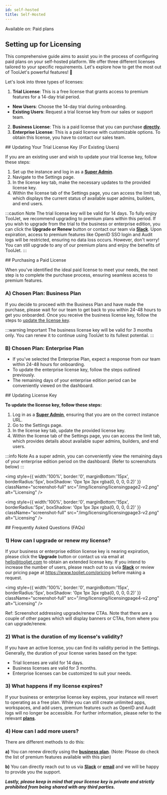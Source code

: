 ```yaml
---
id: self-hosted
title: Self-Hosted
---
```


<div className='badge badge--primary heading-badge'>Available on: Paid plans</div>

## Setting up for Licensing

This comprehensive guide aims to assist you in the process of configuring paid plans on your self-hosted platform. We offer three different licenses tailored to your specific requirements. Let's explore how to get the most out of ToolJet's powerful features! 🚀

Let's look into three types of licenses:

1. **Trial License**: This is a free license that grants access to premium features for a 14-day trial period.
 - **New Users**: Choose the 14-day trial during onboarding.
 - **Existing Users**: Request a trial license key from our sales or support team.
2. **Business License**: This is a paid license that you can purchase **[directly](https://www.tooljet.com/pricing)**.
3. **Enterprise License**: This is a paid license with customizable options. To obtain this license, you have to contact our sales team.


<div>
## Updating Your Trial License Key (For Existing Users)

If you are an existing user and wish to update your trial license key, follow these steps:

1. Set up the instance and log in as a **[Super Admin](/docs/Enterprise/superadmin)**.
2. Navigate to the Settings page.
3. In the license key tab, make the necessary updates to the provided license key.
4. Within the license tab of the Settings page, you can access the limit tab, which displays the current status of available super admins, builders, and end users.

:::caution Note 
The trial license key will be valid for 14 days. To fully enjoy ToolJet, we recommend upgrading to premium plans within this period. If you wish to upgrade from the trial to the business or enterprise edition, you can click the **Upgrade or Renew** button or contact our team via **[Slack](https://tooljet.com/slack)**. Upon expiration, access to premium features like OpenID SSO login and Audit logs will be restricted, ensuring no data loss occurs. However, don't worry! You can still upgrade to any of our premium plans and enjoy the benefits of ToolJet.
:::


</div>

<div>
## Purchasing a Paid License

When you've identified the ideal paid license to meet your needs, the next step is to complete the purchase process, ensuring seamless access to premium features.

### A) Chosen Plan: Business Plan

If you decide to proceed with the Business Plan and have made the purchase, please wait for our team to get back to you within 24-48 hours to get you onboarded. Once you receive the business license key, follow the steps to [update the license key](#updating-license-key).

:::warning Important
The business license key will be valid for 3 months only. You can renew it to continue using ToolJet to its fullest potential.
:::


### B) Chosen Plan: Enterprise Plan

- If you've selected the Enterprise Plan, expect a response from our team within 24-48 hours for onboarding.
- To update the enterprise license key, follow the steps outlined previously.
- The remaining days of your enterprise edition period can be conveniently viewed on the dashboard.

</div>

<div>
## Updating License Key

**To update the license key, follow these steps:**
1. Log in as a **[Super Admin](/docs/Enterprise/superadmin)**, ensuring that you are on the correct instance URL.
2. Go to the Settings page.
3. In the license key tab, update the provided license key.
4. Within the license tab of the Settings page, you can access the limit tab, which provides details about available super admins, builders, and end users.

:::info Note
As a super admin, you can conveniently view the remaining days of your enterprise edition period on the dashboard. (Refer to screenshots below)
:::

<div style={{textAlign: 'center'}}>

<img style={{ width:'100%', border:'0', marginBottom:'15px', borderRadius:'5px', boxShadow: '0px 1px 3px rgba(0, 0, 0, 0.2)' }} className="screenshot-full" src="/img/licensing/licensingpage2-v2.png" alt="Licensing" />

</div>

<div style={{textAlign: 'center'}}>

<img style={{ width:'100%', border:'0', marginBottom:'15px', borderRadius:'5px', boxShadow: '0px 1px 3px rgba(0, 0, 0, 0.2)' }} className="screenshot-full" src="/img/licensing/licensingpage3-v2.png" alt="Licensing" />

</div>

</div>

<div>
## Frequently Asked Questions (FAQs)

### 1) How can I upgrade or renew my license?
If your business or enterprise edition license key is nearing expiration, please click the **Upgrade** button or contact us via email at hello@tooljet.com to obtain an extended license key. If you intend to increase the number of users, please reach out to us via **[Slack](https://tooljet.com/slack)** or review our pricing page at https://www.tooljet.com/pricing before making a request.

<div style={{textAlign: 'center'}}>

<img style={{ width:'100%', border:'0', marginBottom:'15px', borderRadius:'5px', boxShadow: '0px 1px 3px rgba(0, 0, 0, 0.2)' }} className="screenshot-full" src="/img/licensing/licensingpage4-v2.png" alt="Licensing" />

</div>

Ref: Screenshot addressing upgrade/renew CTAs. Note that there are a couple of other pages which will display banners or CTAs, from where you can upgrade/renew.

### 2) What is the duration of my license's validity?
If you have an active license, you can find its validity period in the Settings. Generally, the duration of your license varies based on the type:
- Trial licenses are valid for 14 days.
- Business licenses are valid for 3 months.
- Enterprise licenses can be customized to suit your needs.

### 3) What happens if my license expires?
If your business or enterprise license key expires, your instance will revert to operating as a free plan. While you can still create unlimited apps, workspaces, and add users, premium features such as OpenID and Audit logs will no longer be accessible. For further information, please refer to the relevant **[plans](https://www.tooljet.com/pricing)**.

### 4) How can I add more users? 

There are different methods to do this:

**a)** You can renew directly using the **[business plan](https://www.tooljet.com/pricing)**. (Note: Please do check the list of premium features available with this plan)

**b)** You can directly reach out to us via **[Slack](https://tooljet.com/slack)** or **[email](mailto:hello@tooljet.com)** and we will be happy to provide you the support. 

***Lastly, please keep in mind that your license key is private and strictly prohibited from being shared with any third parties.***

</div>